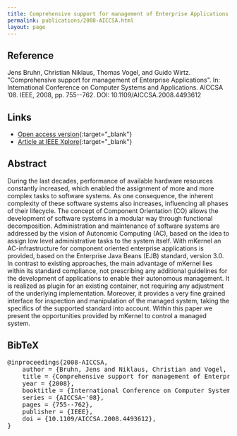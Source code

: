```yaml
---
title: Comprehensive support for management of Enterprise Applications
permalink: publications/2008-AICCSA.html
layout: page
---
```


## Reference
Jens Bruhn, Christian Niklaus, Thomas Vogel, and Guido Wirtz. "Comprehensive support for management of Enterprise Applications". In: International Conference on Computer Systems and Applications. AICCSA ’08. IEEE, 2008, pp. 755--762. DOI: 10.1109/AICCSA.2008.4493612

## Links
* [Open access version](https://zenodo.org/record/1248449){:target="_blank"}
* [Article at IEEE Xplore](https://doi.org/10.1109/AICCSA.2008.4493612){:target="_blank"}

## Abstract
During the last decades, performance of available hardware resources constantly increased, which enabled the assignment of more and more complex tasks to software systems. As one consequence, the inherent complexity of these software systems also increases, influencing all phases of their lifecycle. The concept of Component Orientation (CO) allows the development of software systems in a modular way through functional decomposition. Administration and maintenance of software systems are addressed by the vision of Autonomic Computing (AC), based on the idea to assign low level administrative tasks to the system itself. With mKernel an AC-infrastructure for component oriented enterprise applications is provided, based on the Enterprise Java Beans (EJB) standard, version 3.0. In contrast to existing approaches, the main advantage of mKernel lies within its standard compliance, not prescribing any additional guidelines for the development of applications to enable their autonomous management. It is realized as plugin for an existing container, not requiring any adjustment of the underlying implementation. Moreover, it provides a very fine grained interface for inspection and manipulation of the managed system, taking the specifics of the supported standard into account. Within this paper we present the opportunities provided by mKernel to control a managed system.

## BibTeX

<div class="bibtex">
<pre>@inproceedings{2008-AICCSA,
    author = {Bruhn, Jens and Niklaus, Christian and Vogel, Thomas and Wirtz, Guido},
    title = {Comprehensive support for management of Enterprise Applications},
    year = {2008},
    booktitle = {International Conference on Computer Systems and Applications},
    series = {AICCSA~'08},
    pages = {755--762},
    publisher = {IEEE},
    doi = {10.1109/AICCSA.2008.4493612},
}</pre>
</div>
